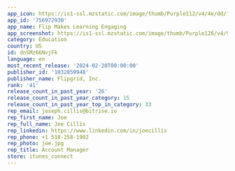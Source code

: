 ```yaml
---
app_icon: https://is1-ssl.mzstatic.com/image/thumb/Purple112/v4/4e/dd/f0/4eddf0f0-7909-08d6-f847-28414a034a25/AppIcon-0-1x_U007emarketing-0-7-0-85-220.png/1024x1024bb.png
app_id: '756972930'
app_name: Flip Makes Learning Engaging
app_screenshot: https://is1-ssl.mzstatic.com/image/thumb/Purple126/v4/9b/76/53/9b76538c-9f85-500a-5156-17aa6390df1f/227fc3bb-7649-4fbc-9976-23feb54dfca8_6.5-iPhone.png/1242x2688bb.png
category: Education
country: US
id: dnSMz66NvjFk
language: en
most_recent_release: '2024-02-20T00:00:00'
publisher_id: '1032859948'
publisher_name: Flipgrid, Inc.
rank: '41'
release_count_in_past_year: '26'
release_count_in_past_year_category: 15
release_count_in_past_year_top_in_category: 33
rep_email: joseph.cillis@bitrise.io
rep_first_name: Joe
rep_full_name: Joe Cillis
rep_linkedin: https://www.linkedin.com/in/joecillis
rep_phone: +1 518-258-1902
rep_photo: joe.jpg
rep_title: Account Manager
store: itunes_connect
---
```


